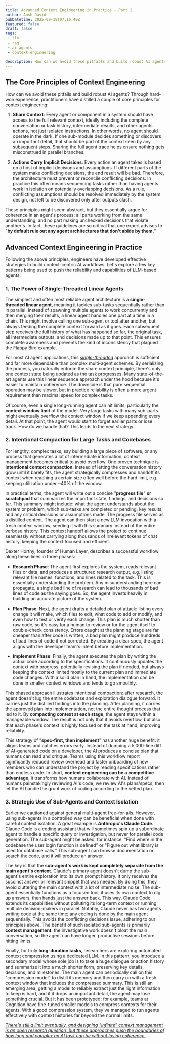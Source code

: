 ```yaml
---
title: Advanced Context Engineering in Practice - Part 2
author: Ansh David
pubDatetime: 2025-09-18T07:16:40Z
featured: false
draft: false
tags:
 - llm
 - rag
 - ai-agents
 - context-engineering

description: How can we avoid these pitfalls and build robust AI agents? Through hard-won experience, practitioners have distilled a couple of core principles for context engineering.
---
```


## The Core Principles of Context Engineering

How can we avoid these pitfalls and build robust AI agents? Through hard-won experience, practitioners have distilled a couple of core principles for context engineering:

1. **Share Context**: Every agent or component in a system should have access to the full relevant context, ideally including the complete conversation or task history, intermediate results, and other agents actions, not just isolated instructions. In other words, no agent should operate in the dark. If one sub-module decides something or discovers an important detail, that should be part of the context seen by any subsequent steps. Sharing the full agent trace helps ensure nothing gets misconstrued in parallel branches.

2. **Actions Carry Implicit Decisions**: Every action an agent takes is based on a host of implicit decisions and assumptions. If different parts of the system make conflicting decisions, the end result will be bad. Therefore, the architecture must prevent or reconcile conflicting decisions. In practice this often means sequencing tasks rather than having agents work in isolation on potentially overlapping decisions. As a rule, conflicting assumptions should be resolved immediately by the system design, not left to be discovered only after outputs clash.

These principles might seem abstract, but they essentially argue for coherence in an agent's process: all parts working from the same understanding, and no part making unchecked decisions that violate another's. In fact, these guidelines are so critical that one expert advises to "**by default rule out any agent architectures that don't abide by them.**"


## Advanced Context Engineering in Practice

Following the above principles, engineers have developed effective strategies to build context-centric AI workflows. Let's explore a few key patterns being used to push the reliability and capabilities of LLM-based agents:

### 1. The Power of Single-Threaded Linear Agents

The simplest and often most reliable agent architecture is a **single-threaded linear agent**, meaning it tackles sub-tasks sequentially rather than in parallel. Instead of spawning multiple agents to work concurrently and then merging their results, a linear agent handles one part at a time in a chain. This might involve calling one sub-agent or tool after another, but always feeding the complete context forward as it goes. Each subsequent step receives the full history of what has happened so far, the original task, all intermediate outputs, and decisions made up to that point. This ensures complete awareness and prevents the kind of inconsistency that plagued the Flappy Bird example.

For most AI agent applications, this <u>_single-threaded_</u> approach is sufficient and far more dependable than complex multi-agent schemes. By serializing the process, you naturally enforce the share context principle, there's only one context state being updated as the task progresses. Many state-of-the-art agents use this linear sequence approach under the hood because it's easier to maintain coherence. The downside is that pure sequential operation may be slower, but in practice reliability is often a more urgent requirement than maximal speed for complex tasks.

Of course, even a single long-running agent can hit limits, particularly the **context window limit** of the model. Very large tasks with many sub-parts might eventually overflow the context window if we keep appending every detail. At that point, the agent would start to forget earlier parts or lose track. How do we handle that? This leads to the next strategy.

### 2. Intentional Compaction for Large Tasks and Codebases

For lengthy, complex tasks, say building a large piece of software, or any process that generates a lot of intermediate information, context management becomes critical to avoid overflow. One proven technique is **intentional context compaction**. Instead of letting the conversation history grow until it barely fits, the agent strategically compresses and handoff its context when reaching a certain size often well before the hard limit, e.g. keeping utilization under ~40% of the window.

In practical terms, the agent will write out a concise "**progress file**" **or scratchpad** that summarizes the important state, findings, and decisions so far. This summary might include: what the agent understands about the system or problem, which sub-tasks are completed or pending, key results, and any critical decisions or assumptions made. The progress file serves as a distilled context. The agent can then start a new LLM invocation with a fresh context window, seeding it with this summary instead of the entire verbose history. This context handoff allows the project to continue seamlessly without carrying along thousands of irrelevant tokens of chat history, keeping the context focused and efficient.

Dexter Horthy, founder of Human Layer, describes a successful workflow along these lines in three phases:

- **Research Phase**: The agent first explores the system, reads relevant files or data, and produces a structured research output, e.g. listing relevant file names, functions, and lines related to the task. This is essentially understanding the problem. Any misunderstanding here can propagate, a single bad line of research can lead to thousands of bad lines of code as the saying goes. So, the agent invests heavily in building an accurate picture of the system.

- **Plan Phase**: Next, the agent drafts a detailed plan of attack: listing every change it will make, which files to edit, what code to add or modify, and even how to test or verify each change. This plan is much shorter than raw code, so it's easy for a human to review or for the agent itself to double-check consistency. Errors caught at the planning stage are far cheaper than after code is written, a bad plan might produce hundreds of bad lines of code if not corrected. By creating a clear spec, the agent aligns with the developer team's intent before implementation.

- **Implement Phase**: Finally, the agent executes the plan by writing the actual code according to the specifications. It continuously updates the context with progress, potentially revising the plan if needed, but always keeping the context limited mostly to the current plan and immediate code changes. With a solid plan in hand, the implementation can be done in smaller context windows and tends to go smoothly.

This phased approach illustrates intentional compaction: after research, the agent doesn't lug the entire codebase and exploration dialogue forward. It carries just the distilled findings into the planning. After planning, it carries the approved plan into implementation, not the entire thought process that led to it. By **compacting context at each stage**, the agent stays within a manageable window. The result is not only that it avoids overflow, but also that each phase's context is highly focused on the task at hand, improving reliability.

This strategy of "**spec-first, then implement**" has another huge benefit: it aligns teams and catches errors early. Instead of dumping a 5,000-line diff of AI-generated code on a developer, the AI produces a concise plan that humans can read and critique. Teams using this workflow report significantly reduced review overhead and faster onboarding of new members who can understand the project by reading specifications rather than endless code. In short, **context engineering can be a competitive advantage**, it transforms how humans collaborate with AI. Instead of humans painstakingly reviewing AI's code, we review AI's plans/specs, then let the AI handle the grunt work of coding according to the vetted plan.

### 3. Strategic Use of Sub-Agents and Context Isolation

Earlier we cautioned against general multi-agent free-for-alls. However, using sub-agents in a controlled way can be beneficial when done with careful context isolation. A great example is **Anthropic's Claude Code**. Claude Code is a coding assistant that will sometimes spin up a subordinate agent to handle a specific query or investigation, but never for parallel code generation. The sub-agent might be asked, for instance, "Find where in the codebase the user login function is defined" or "Figure out what library is used for database calls." This sub-agent can browse documentation or search the code, and it will produce an answer.

The key is that the **sub-agent's work is kept completely separate from the main agent's context**. Claude's primary agent doesn't dump the sub-agent's entire exploration into its own prompt history. It only receives the succinct answer or relevant snippet that was needed. By doing this, they avoid cluttering the main context with a lot of intermediate noise. The sub-agent essentially functions as a focused tool, it uses its own context to dig up answers, then hands just the answer back. This way, Claude Code extends its capabilities without polluting its long-term context or running multiple decision-makers in parallel. Notably, Claude never has two agents writing code at the same time; any coding is done by the main agent sequentially. This avoids the conflicting decisions issue, adhering to our principles above. The benefit of such isolated sub-agents is primarily **context management**: the investigative work doesn't bloat the main conversation, so the agent can have longer, productive sessions before hitting limits.

Finally, for truly **long-duration tasks**, researchers are exploring automated context compression using a dedicated LLM. In this pattern, you introduce a secondary model whose sole job is to take a huge dialogue or action history and summarize it into a much shorter form, preserving key details, decisions, and milestones. The main agent can periodically call on this "compression model" to distill its memory and then carry on with a fresh context window that includes the compressed summary. This is still an emerging area, getting a model to reliably extract just the right information to keep is hard, and if it drops an important detail, the agent may lose something crucial. But it has been prototyped; for example, teams at Cognition have fine-tuned smaller models to compress contexts for their agents. With a good compression system, they've managed to run agents effectively with context histories far beyond the normal limits. 


<u>_There's still a limit eventually, and designing "infinite" context management is an open research question, but these approaches push the boundaries of how long and complex an AI task can be without losing coherence._</u>